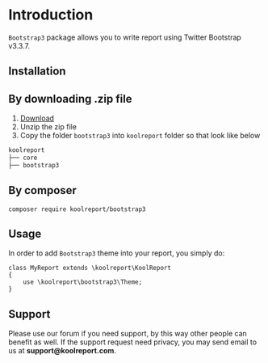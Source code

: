 # Introduction

`Bootstrap3` package allows you to write report using Twitter Bootstrap v3.3.7.

## Installation

## By downloading .zip file

1. [Download](https://www.koolreport.com/packages/bootstrap3)
2. Unzip the zip file
3. Copy the folder `bootstrap3` into `koolreport` folder so that look like below

```bash
koolreport
├── core
├── bootstrap3
```

## By composer

```
composer require koolreport/bootstrap3
```

## Usage

In order to add `Bootstrap3` theme into your report, you simply do:


```
class MyReport extends \koolreport\KoolReport
{
    use \koolreport\bootstrap3\Theme;
}
```

## Support

Please use our forum if you need support, by this way other people can benefit as well. If the support request need privacy, you may send email to us at __support@koolreport.com__.
